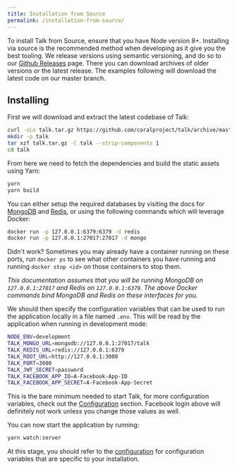 ```yaml
---
title: Installation from Source
permalink: /installation-from-source/
---
```


To install Talk from Source, ensure that you have Node version 8+.
Installing via source is the recommended method when developing as it give you
the best tooling. We release versions using semantic versioning, and do so to
our [Github Releases](https://github.com/coralproject/talk/releases) page.
There you can download archives of older versions or the latest release. The
examples following will download the latest code on our master branch.

## Installing

First we will download and extract the latest codebase of Talk:

```bash
curl -sLo talk.tar.gz https://github.com/coralproject/talk/archive/master.tar.gz
mkdir -p talk
tar xzf talk.tar.gz -C talk --strip-components 1
cd talk
```

From here we need to fetch the dependencies and build the static assets using
Yarn:

```bash
yarn
yarn build
```

You can either setup the required databases by visiting the docs for [MongoDB](https://docs.mongodb.com/manual/installation/) and
[Redis](https://redis.io/topics/quickstart), or using the following commands which will leverage Docker:

```bash
docker run -p 127.0.0.1:6379:6379 -d redis
docker run -p 127.0.0.1:27017:27017 -d mongo
```

Didn't work? Sometimes you may already have a container running on these ports,
run `docker ps` to see what other containers you have running and running
`docker stop <id>` on those containers to stop them.


_This documentation assumes that you will be running MongoDB on
`127.0.0.1:27017` and Redis on `127.0.0.1:6379`. The above Docker commands bind
MongoDB and Redis on these interfaces for you._

We should then specify the configuration variables that can be used to run the
application locally in a file named `.env`. This will be read by the application
when running in development mode:

```bash
NODE_ENV=development
TALK_MONGO_URL=mongodb://127.0.0.1:27017/talk
TALK_REDIS_URL=redis://127.0.0.1:6379
TALK_ROOT_URL=http://127.0.0.1:3000
TALK_PORT=3000
TALK_JWT_SECRET=password
TALK_FACEBOOK_APP_ID=A-Facebook-App-ID
TALK_FACEBOOK_APP_SECRET=A-Facebook-App-Secret
```

This is the bare minimum needed to start Talk, for more configuration
variables, check out the [Configuration](./configuration/)
section. Facebook login above will definitely not work unless you change those
values as well.


You can now start the application by running:

```bash
yarn watch:server
```

At this stage, you should refer to the [configuration](./configuration/) for
configuration variables that are specific to your installation.
